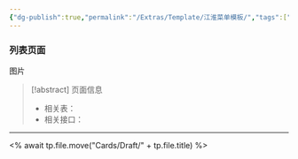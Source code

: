 ```yaml
---
{"dg-publish":true,"permalink":"/Extras/Template/江淮菜单模板/","tags":["蝶创I-MES/MES/江淮毅昌"]}
---
```




### 列表页面

图片

> [!abstract] 页面信息
> - 相关表：
> - 相关接口：




---

<% await tp.file.move("Cards/Draft/" + tp.file.title) %>